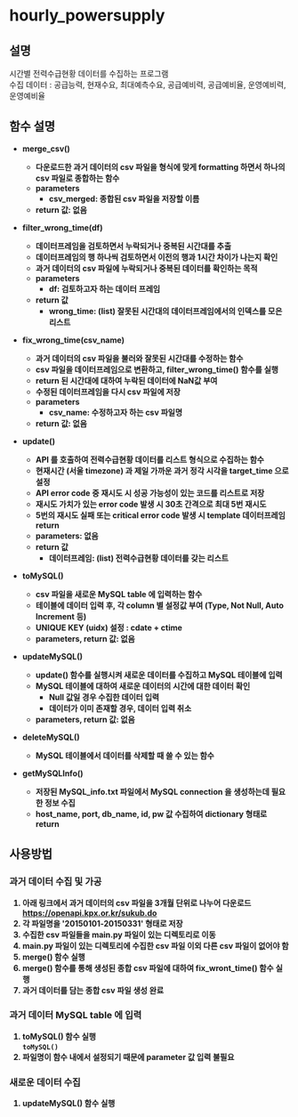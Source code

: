 # hourly_powersupply
## 설명
시간별 전력수급현황 데이터를 수집하는 프로그램
<br>수집 데이터 : 공급능력, 현재수요, 최대예측수요, 공급예비력, 공급예비율, 운영예비력, 운영예비율

## 함수 설명
- <b>merge_csv()
	- 다운로드한 과거 데이터의 csv 파일을 형식에 맞게 formatting 하면서 하나의 csv 파일로 종합하는 함수
	- parameters
        - csv_merged: 종합된 csv 파일을 저장할 이름
    - return 값: 없음

- <b>filter_wrong_time(df)
	- 데이터프레임을 검토하면서 누락되거나 중복된 시간대를 추출
    - 데이터프레임의 행 하나씩 검토하면서 이전의 행과 1시간 차이가 나는지 확인
	- 과거 데이터의 csv 파일에 누락되거나 중복된 데이터를 확인하는 목적
	- parameters
        - df: 검토하고자 하는 데이터 프레임
    - return 값
        - wrong_time: (list) 잘못된 시간대의 데이터프레임에서의 인덱스를 모은 리스트

- <b>fix_wrong_time(csv_name)
	- 과거 데이터의 csv 파일을 불러와 잘못된 시간대를 수정하는 함수
	- csv 파일을 데이터프레임으로 변환하고, filter_wrong_time() 함수를 실행
    - return 된 시간대에 대하여 누락된 데이터에 NaN값 부여
    - 수정된 데이터프레임을 다시 csv 파일에 저장
	- parameters
        - csv_name: 수정하고자 하는 csv 파일명
    - return 값: 없음

- <b>update()
	- API 를 호출하여 전력수급현황 데이터를 리스트 형식으로 수집하는 함수
	- 현재시간 (서울 timezone) 과 제일 가까운 과거 정각 시각을 target_time 으로 설정
	- API error code 중 재시도 시 성공 가능성이 있는 코드를 리스트로 저장
	- 재시도 가치가 있는 error code 발생 시 30초 간격으로 최대 5번 재시도
	- 5번의 재시도 실패 또는 critical error code 발생 시 template 데이터프레임 return
	- parameters: 없음
	- return 값
		- 데이터프레임: (list) 전력수급현황 데이터를 갖는 리스트
	
- <b>toMySQL()
	- csv 파일을 새로운 MySQL table 에 입력하는 함수
	- 테이블에 데이터 입력 후, 각 column 별 설정값 부여 (Type, Not Null, Auto Increment 등)
	- UNIQUE KEY (uidx) 설정 : cdate + ctime
	- parameters, return 값: 없음
		
- <b>updateMySQL()
	- update() 함수를 실행시켜 새로운 데이터를 수집하고 MySQL 테이블에 입력
	- MySQL 테이블에 대하여 새로운 데이터의 시간에 대한 데이터 확인
		- Null 값일 경우 수집한 데이터 입력
		- 데이터가 이미 존재할 경우, 데이터 입력 취소
	- parameters, return 값: 없음
	
- <b>deleteMySQL()
	- MySQL 테이블에서 데이터를 삭제할 때 쓸 수 있는 함수

- <b>getMySQLInfo()
    - 저장된 MySQL_info.txt 파일에서 MySQL connection 을 생성하는데 필요한 정보 수집
    - host_name, port, db_name, id, pw 값 수집하여 dictionary 형태로 return

## 사용방법
### 과거 데이터 수집 및 가공
1. 아래 링크에서 과거 데이터의 csv 파일을 3개월 단위로 나누어 다운로드
<br>https://openapi.kpx.or.kr/sukub.do
2. 각 파일명을 '20150101-20150331' 형태로 저장
3. 수집한 csv 파일들을 main.py 파일이 있는 디렉토리로 이동
4. main.py 파일이 있는 디렉토리에 수집한 csv 파일 이외 다른 csv 파일이 없어야 함
5. merge() 함수 실행
6. merge() 함수를 통해 생성된 종합 csv 파일에 대하여 fix_wront_time() 함수 실행
7. 과거 데이터를 담는 종합 csv 파일 생성 완료


### 과거 데이터 MySQL table 에 입력
1. toMySQL() 함수 실행<br>`toMySQL()`
2. 파일명이 함수 내에서 설정되기 때문에 parameter 값 입력 불필요

### 새로운 데이터 수집
1. updateMySQL() 함수 실행